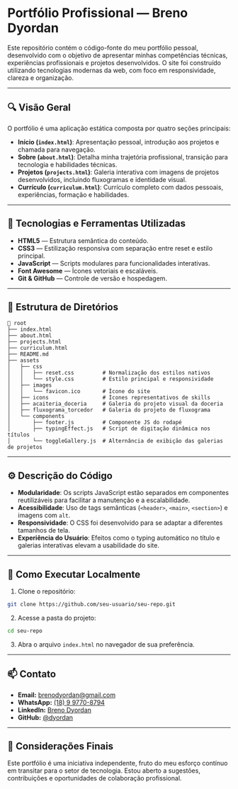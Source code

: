 # Portfólio Profissional — Breno Dyordan

Este repositório contém o código-fonte do meu portfólio pessoal, desenvolvido com o objetivo de apresentar minhas competências técnicas, experiências profissionais e projetos desenvolvidos. O site foi construído utilizando tecnologias modernas da web, com foco em responsividade, clareza e organização.

---

## 🔍 Visão Geral

O portfólio é uma aplicação estática composta por quatro seções principais:

- **Início (`index.html`)**: Apresentação pessoal, introdução aos projetos e chamada para navegação.
- **Sobre (`about.html`)**: Detalha minha trajetória profissional, transição para tecnologia e habilidades técnicas.
- **Projetos (`projects.html`)**: Galeria interativa com imagens de projetos desenvolvidos, incluindo fluxogramas e identidade visual.
- **Currículo (`curriculum.html`)**: Currículo completo com dados pessoais, experiências, formação e habilidades.

---

## 🧠 Tecnologias e Ferramentas Utilizadas

- **HTML5** — Estrutura semântica do conteúdo.
- **CSS3** — Estilização responsiva com separação entre reset e estilo principal.
- **JavaScript** — Scripts modulares para funcionalidades interativas.
- **Font Awesome** — Ícones vetoriais e escaláveis.
- **Git & GitHub** — Controle de versão e hospedagem.

---

## 📂 Estrutura de Diretórios

```
📁 root
├── index.html
├── about.html
├── projects.html
├── curriculum.html
├── README.md
├── assets
│   ├── css
│   │   ├── reset.css         # Normalização dos estilos nativos
│   │   └── style.css         # Estilo principal e responsividade
│   ├── images
│   │   └── favicon.ico       # Ícone do site
│   ├── icons                 # Ícones representativos de skills
│   ├── acaiteria_doceria     # Galeria do projeto visual da doceria
│   ├── fluxograma_torcedor   # Galeria do projeto de fluxograma
│   └── components
│       ├── footer.js         # Componente JS do rodapé
│       ├── typingEffect.js   # Script de digitação dinâmica nos títulos
│       └── toggleGallery.js  # Alternância de exibição das galerias de projetos
```

---

## ⚙️ Descrição do Código

- **Modularidade**: Os scripts JavaScript estão separados em componentes reutilizáveis para facilitar a manutenção e a escalabilidade.
- **Acessibilidade**: Uso de tags semânticas (`<header>`, `<main>`, `<section>`) e imagens com `alt`.
- **Responsividade**: O CSS foi desenvolvido para se adaptar a diferentes tamanhos de tela.
- **Experiência do Usuário**: Efeitos como o typing automático no título e galerias interativas elevam a usabilidade do site.

---

## 🚀 Como Executar Localmente

1. Clone o repositório:
```bash
git clone https://github.com/seu-usuario/seu-repo.git
```

2. Acesse a pasta do projeto:
```bash
cd seu-repo
```

3. Abra o arquivo `index.html` no navegador de sua preferência.

---

## 📫 Contato

- **Email:** [brenodyordan@gmail.com](mailto:brenodyordan@gmail.com)
- **WhatsApp:** [(18) 9 9770-8794](https://wa.me/5518997708794)
- **LinkedIn:** [Breno Dyordan](https://www.linkedin.com/in/breno-dyordan)
- **GitHub:** [@dyordan](https://github.com/dyordan)

---

## 📌 Considerações Finais

Este portfólio é uma iniciativa independente, fruto do meu esforço contínuo em transitar para o setor de tecnologia. Estou aberto a sugestões, contribuições e oportunidades de colaboração profissional.
